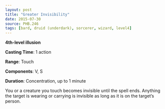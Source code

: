```yaml
---
layout: post
title: "Greater Invisibility"
date: 2015-07-30
source: PHB.246
tags: [bard, druid (underdark), sorcerer, wizard, level4]
---
```


**4th-level illusion**

**Casting Time**: 1 action

**Range**: Touch

**Components**: V, S

**Duration**: Concentration, up to 1 minute

You or a creature you touch becomes invisible until the spell ends. Anything the target is wearing or carrying is invisible as long as it is on the target’s person.
